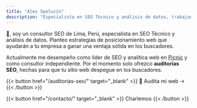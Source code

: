 ```yaml
---
title: "Alex Spelucín"
description: "Especialista en SEO Técnico y análisis de datos, trabajando desde Lima, Perú."
---
```


👋, soy un consultor SEO de Lima, Perú, especialista en SEO Técnico y análisis de datos. Planteo estrategias de posicionamiento web que ayudarán a tu empresa a ganar una ventaja sólida en los buscadores.

Actualmente me desempeño como líder de SEO y analítica web en [Picnic](https://picnic.pe/) y como consultor independiente. Por el momento solo ofrezco **auditorías SEO**, hechas para que tu sitio web despegue en los buscadores.

{{< button href="/auditorias-seo/" target="_blank" >}}
🔎 Audita mi web →
{{< /button >}}

{{< button href="/contacto/" target="_blank" >}}
Charlemos
{{< /button >}}
